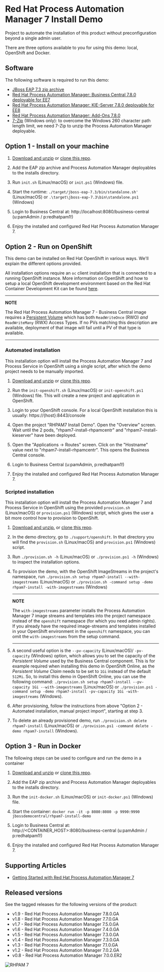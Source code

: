 Red Hat Process Automation Manager 7 Install Demo
=======================================
Project to automate the installation of this product without preconfiguration beyond a single admin user.

There are three options available to you for using this demo: local, OpenShift and Docker.

Software
--------
The following software is required to run this demo:
- [JBoss EAP 7.3 zip archive](https://developers.redhat.com/download-manager/file/jboss-eap-7.3.0.zip)
- [Red Hat Process Automation Manager: Business Central 7.8.0 deployable for EE7](https://developers.redhat.com/download-manager/file/rhpam-7.8.0-business-central-eap7-deployable.zip)
- [Red Hat Process Automation Manager: KIE-Server 7.8.0 deployable for EE8](https://developers.redhat.com/download-manager/file/rhpam-7.8.0-kie-server-ee8.zip)
- [Red Hat Process Automation Manager: Add-Ons 7.8.0](https://developers.redhat.com/download-manager/file/rhpam-7.8.0-add-ons.zip)
- [7-Zip](http://www.7-zip.org/download.html) (Windows only): to overcome the Windows 260 character path length limit, we need 7-Zip to unzip the Process Automation Manager deployable.


Option 1 - Install on your machine
----------------------------------
1. [Download and unzip](https://github.com/jbossdemocentral/rhpam7-install-demo/archive/master.zip) or [clone this repo](https://github.com/jbossdemocentral/rhpam7-install-demo.git).

2. Add the EAP zip archive and Process Automation Manager deployables to the installs directory.

3. Run `init.sh` (Linux/macOS) or `init.ps1` (Windows) file.

4. Start the runtime: `./target/jboss-eap-7.3/bin/standalone.sh'` (Linux/macOS) or `.\target\jboss-eap-7.3\bin\standalone.ps1` (Windows)

5. Login to Business Central at: http://localhost:8080/business-central  (u:pamAdmin / p:redhatpam1!)

6. Enjoy the installed and configured Red Hat Process Automation Manager 7.


Option 2 - Run on OpenShift
-----------------------------------------
This demo can be installed on Red Hat OpenShift in various ways. We'll explain the different options provided.

All installation options require an `oc` client installation that is connected to a running OpenShift instance. More information on OpenShift and how to setup a local OpenShift development environment based on the Red Hat Container Development Kit can be found [here](https://developers.redhat.com/products/cdk/overview/).

---
**NOTE**

The Red Hat Process Automation Manager 7 - Business Central image requires a [Persistent Volume](https://docs.openshift.com/container-platform/3.7/architecture/additional_concepts/storage.html) which has both `ReadWriteOnce` (RWO) *and* `ReadWriteMany` (RWX) Access Types. If no PVs matching this description are available, deployment of that image will fail until a PV of that type is available.

---

### Automated installation
This installation option will install the Process Automation Manager 7 and Process Service in OpenShift using a single script, after which the demo project needs to be manually imported.

1. [Download and unzip](https://github.com/jbossdemocentral/rhpam7-install-demo/archive/master.zip) or [clone this repo](https://github.com/jbossdemocentral/rhpam7-install-demo.git).

2. Run the `init-openshift.sh` (Linux/macOS) or `init-openshift.ps1` (Windows) file. This will create a new project and application in OpenShift.

3. Login to your OpenShift console. For a local OpenShift installation this is usually: https://{host}:8443/console

4. Open the project "RHPAM7 Install Demo". Open the "Overview" screen. Wait until the 2 pods, "rhpam7-install-rhpamcentr" and "rhpam7-install-kieserver" have been deployed.

5. Open the "Applications -> Routes" screen. Click on the "Hostname" value next to "rhpam7-install-rhpamcentr". This opens the Business Central console.

6. Login to Business Central (u:pamAdmin, p:redhatpam1!)

7. Enjoy the installed and configured Red Hat Process Automation Manager 7.


### Scripted installation
This installation option will install the Process Automation Manager 7 and Process Service in OpenShift using the provided `provision.sh` (Linux/macOS) or `provision.ps1` (Windows) script, which gives the user a bit more control how to provision to OpenShift.

1. [Download and unzip.](https://github.com/jbossdemocentral/rhpam7-install-demo/archive/master.zip) or [clone this repo](https://github.com/jbossdemocentral/rhpam7-install-demo.git).

2. In the demo directory, go to `./support/openshift`. In that directory you will find the `provision.sh` (Linux/macOS) and `provision.ps1` (Windows) script.

3. Run `./provision.sh -h` (Linux/macOS) or `./provision.ps1 -h` (Windows) to inspect the installation options.

4. To provision the demo, with the OpenShift ImageStreams in the project's namespace, run `./provision.sh setup rhpam7-install --with-imagestreams` (Linux/macOS) or `./provision.sh -command setup -demo rhpam7-install -with-imagestreams` (Windows)

    ---
    **NOTE**

    The `with-imagestreams` parameter installs the Process Automation Manager 7 image streams and templates into the project namespace instead of the `openshift` namespace (for which you need admin rights). If you already have the required image-streams and templates installed in your OpenShift environment in the `openshift` namespace, you can omit the `with-imagestreams` from the setup command.

    ---

5. A second useful option is the `--pv-capacity` (Linux/macOS)/ `-pv-capacity` (Windows) option, which allows you to set the capacity of the _Persistent Volume_ used by the Business Central component. This is for example required when installing this demo in OpenShift Online, as the _Persistent Volume Claim_ needs to be set to `1Gi` instead of the default `512Mi`. So, to install this demo in OpenShift Online, you can use the following command: `./provision.sh setup rhpam7-install --pv-capacity 1Gi --with-imagestreams` (Linux/macOS) or `./provision.ps1 -command setup -demo rhpam7-install -pv-capacity 1Gi -with-imagestreams` (Windows).

6. After provisioning, follow the instructions from above "Option 2 - Automated installation, manual project import", starting at step 3.

7. To delete an already provisioned demo, run `./provision.sh delete rhpam7-install` (Linux/macOS) or `./provision.ps1 -command delete -demo rhpam7-install` (Windows).


Option 3 - Run in Docker
-----------------------------------------
The following steps can be used to configure and run the demo in a container

1. [Download and unzip](https://github.com/jbossdemocentral/rhpam7-install-demo/archive/master.zip) or [clone this repo](https://github.com/jbossdemocentral/rhpam7-install-demo.git).

2. Add the EAP zip archive and Process Automation Manager deployables to the installs directory.

3. Run the `init-docker.sh` (Linux/macOS) or `init-docker.ps1` (Windows) file.

4. Start the container: `docker run -it -p 8080:8080 -p 9990:9990 jbossdemocentral/rhpam7-install-demo`

5. Login to Business Central at: http://&lt;CONTAINER_HOST&gt;:8080/business-central  (u:pamAdmin / p:redhatpam1!)

7. Enjoy the installed and configured Red Hat Process Automation Manager 7.


Supporting Articles
-------------------
- [Getting Started with Red Hat Process Automation Manager 7](https://upload.wikimedia.org/wikipedia/commons/6/67/Learning_Curve_--_Coming_Soon_Placeholder.png)

Released versions
-----------------
See the tagged releases for the following versions of the product:

- v1.9 - Red Hat Process Automation Manager 7.8.0.GA
- v1.8 - Red Hat Process Automation Manager 7.7.0.GA
- v1.7 - Red Hat Process Automation Manager 7.5.0.GA
- v1.6 - Red Hat Process Automation Manager 7.4.0.GA
- v1.5 - Red Hat Process Automation Manager 7.3.0.GA
- v1.4 - Red Hat Process Automation Manager 7.3.0.GA
- v1.3 - Red Hat Process Automation Manager 7.1.0.GA
- v1.2 - Red Hat Process Automation Manager 7.0.2.GA
- v0.8 - Red Hat Process Automation Manager 7.0.0.ER2

![RHPAM 7](https://raw.githubusercontent.com/jbossdemocentral/rhpam7-install-demo/master/docs/demo-images/rhpam7.png)
